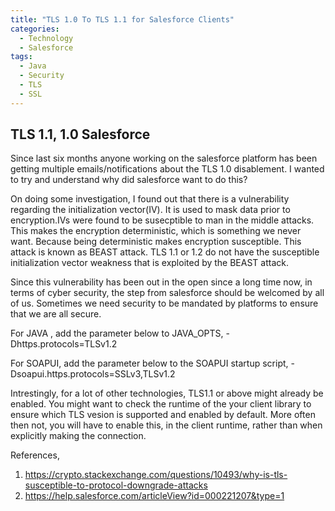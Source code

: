 ```yaml
---
title: "TLS 1.0 To TLS 1.1 for Salesforce Clients"
categories:
  - Technology
  - Salesforce
tags:
  - Java
  - Security
  - TLS
  - SSL
---
```

## TLS 1.1, 1.0 Salesforce
Since last six months anyone working on the salesforce platform has been getting multiple emails/notifications about the TLS 1.0 disablement. I wanted to try and understand why did salesforce want to do this?

On doing some investigation, I found out that there is a vulnerability regarding the initialization vector(IV). It is used to mask data prior to encryption.IVs were found to be susecptible to man in the middle attacks. This makes the encryption deterministic, which is something we never want. Because being deterministic makes encryption susceptible. This attack is known as BEAST attack.
TLS 1.1 or 1.2 do not have the susceptible initialization vector weakness that is exploited by the BEAST attack. 

Since this vulnerability has been out in the open since a long time now, in terms of cyber security, the step from salesforce should be welcomed by all of us. Sometimes we need security to be mandated by platforms to ensure that we are all secure. 

For JAVA , add the parameter below to JAVA_OPTS, 
    -Dhttps.protocols=TLSv1.2
    
For SOAPUI, add the parameter below to the SOAPUI startup script,
    -Dsoapui.https.protocols=SSLv3,TLSv1.2
    
Intrestingly, for a lot of other technologies, TLS1.1 or above might already be enabled. You might want to check the runtime of the your client library to ensure which TLS vesion is supported and enabled by default.
More often then not, you will have to enable this, in the client runtime, rather than when explicitly making the connection.

References,
1. https://crypto.stackexchange.com/questions/10493/why-is-tls-susceptible-to-protocol-downgrade-attacks
2. https://help.salesforce.com/articleView?id=000221207&type=1
